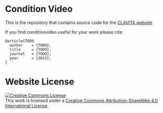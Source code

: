 # Condition Video

This is the repository that contains source code for the [CLAVITA website](https://pengbo807.github.io/conditionvideo-website/).

If you find conditionvideo useful for your work please cite:
```
@article{TODO
  author    = {TODO},
  title     = {TODO},
  journal   = {TODO},
  year      = {2023},
}
```

# Website License
<a rel="license" href="http://creativecommons.org/licenses/by-sa/4.0/"><img alt="Creative Commons License" style="border-width:0" src="https://i.creativecommons.org/l/by-sa/4.0/88x31.png" /></a><br />This work is licensed under a <a rel="license" href="http://creativecommons.org/licenses/by-sa/4.0/">Creative Commons Attribution-ShareAlike 4.0 International License</a>.
